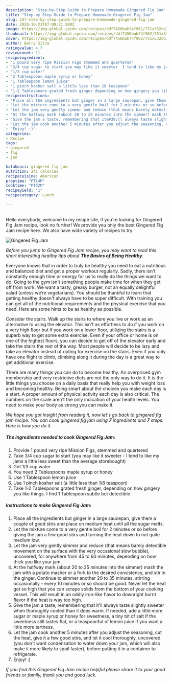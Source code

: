 ```yaml
---
description: "Step-by-Step Guide to Prepare Homemade Gingered Fig Jam"
title: "Step-by-Step Guide to Prepare Homemade Gingered Fig Jam"
slug: 247-step-by-step-guide-to-prepare-homemade-gingered-fig-jam
date: 2020-10-21T07:00:21.980Z
image: https://img-global.cpcdn.com/recipes/ddf7456bab74f962/751x532cq70/gingered-fig-jam-recipe-main-photo.jpg
thumbnail: https://img-global.cpcdn.com/recipes/ddf7456bab74f962/751x532cq70/gingered-fig-jam-recipe-main-photo.jpg
cover: https://img-global.cpcdn.com/recipes/ddf7456bab74f962/751x532cq70/gingered-fig-jam-recipe-main-photo.jpg
author: Barry Silva
ratingvalue: 4.7
reviewcount: 11
recipeingredient:
- "1 pound very ripe Mission Figs stemmed and quartered"
- "3/4 cup sugar to start you may like it sweeter  I tend to like my jams a little less sweet than the average storebought"
- "1/3 cup water"
- "2 Tablespoons maple syrup or honey"
- "1 Tablespoon lemon juice"
- "1 pinch kosher salt a little less than 18 teaspoon"
- "1-2 Tablespoons grated fresh ginger depending on how gingery you like things I find 1 Tablespoon subtle but detectible"
recipeinstructions:
- "Place all the ingredients but ginger in a large saucepan, give them a couple of good stirs and place on medium heat until all the sugar melts."
- "Let the mixture come to a very gentle boil for 2 minutes or so before giving the jam a few good stirs and turning the heat down to not quite medium low."
- "Let the jam very gently simmer and reduce (that means barely detectible movement on the surface with the very occasional slow bubble), uncovered, for anywhere from 45 to 60 minutes, depending on how thick you like your jam."
- "At the halfway mark (about 20 to 25 minutes into the simmer) mash the jam with a potato masher or a fork to the desired consistency, and stir in the ginger. Continue to simmer another 20 to 35 minutes, stirring occasionally - every 10 minutes or so should be good. Never let the heat get so high that you can scrape solids from the bottom of your cooking vessel. This will result in an oddly iron-like flavor to downright burnt flavor if the heat is way too high."
- "Give the jam a taste, remembering that it&#39;ll always taste slightly sweeter when thoroughly cooled than it does warm. If needed, add a little more sugar or maple syrup or honey for sweetness, a tiny bit of salt if the sweetness still tastes flat, or a teaspoonful of lemon juice if you want a little more tartness."
- "Let the jam cook another 5 minutes after you adjust the seasoning, cut the heat, give it a few good stirs, and let it cool thoroughly, uncovered (you don&#39;t want condensation to water down your jam, which will also make it more likely to spoil faster), before putting it in a container to refrigerate."
- "Enjoy! :)"
categories:
- Recipe
tags:
- gingered
- fig
- jam

katakunci: gingered fig jam 
nutrition: 241 calories
recipecuisine: American
preptime: "PT14M"
cooktime: "PT52M"
recipeyield: "1"
recipecategory: Lunch

---
```

<br>
Hello everybody, welcome to my recipe site, if you're looking for Gingered Fig Jam recipe, look no further! We provide you only the best Gingered Fig Jam recipe here. We also have wide variety of recipes to try.
<br>


![Gingered Fig Jam](https://img-global.cpcdn.com/recipes/ddf7456bab74f962/751x532cq70/gingered-fig-jam-recipe-main-photo.jpg)

<i>Before you jump to Gingered Fig Jam recipe, you may want to read this short interesting healthy tips about <strong>The Basics of Being Healthy</strong>.</i>

Everyone knows that in order to truly be healthy you need to eat a nutritious and balanced diet and get a proper workout regularly. Sadly, there isn't constantly enough time or energy for us to really do the things we want to do. Going to the gym isn't something people make time for when they get off from work. We want a tasty, greasy burger, not an equally delightful salad (unless we’re vegetarians). You should be thankful to learn that getting healthy doesn't always have to be super difficult. With training you can get all of the nutritional requirements and the physical exercise that you need. Here are some hints to be as healthy as possible.

Consider the stairs. Walk up the stairs to where you live or work as an alternative to using the elevator. This isn't as effortless to do if you work on a very high floor but if you work on a lower floor, utilizing the stairs is a superb way to get some extra exercise. Even if your office or home is on one of the highest floors, you can decide to get off of the elevator early and take the stairs the rest of the way. Most people will decide to be lazy and take an elevator instead of opting for exercise on the stairs. Even if you only have one flight to climb, climbing along it during the day is a great way to get additional exercise. 

There are many things you can do to become healthy. An overpriced gym membership and very restrictive diets are not the only way to do it. It is the little things you choose on a daily basis that really help you with weight loss and becoming healthy. Being smart about the choices you make each day is a start. A proper amount of physical activity each day is also critical. The numbers on the scale aren't the only indication of your health levels. You need to make your body as strong you can make it. 


<i>We hope you got insight from reading it, now let's go back to gingered fig jam recipe. You can cook gingered fig jam using <strong>7</strong> ingredients and <strong>7</strong> steps. Here is how you do it.
</i>

##### The ingredients needed to cook Gingered Fig Jam:

1. Provide 1 pound very ripe Mission Figs, stemmed and quartered
1. Take 3/4 cup sugar to start (you may like it sweeter - I tend to like my jams a little less sweet than the average storebought)
1. Get 1/3 cup water
1. You need 2 Tablespoons maple syrup or honey
1. Use 1 Tablespoon lemon juice
1. Use 1 pinch kosher salt (a little less than 1/8 teaspoon)
1. Take 1-2 Tablespoons grated fresh ginger, depending on how gingery you like things. I find 1 Tablespoon subtle but detectible


##### Instructions to make Gingered Fig Jam:

1. Place all the ingredients but ginger in a large saucepan, give them a couple of good stirs and place on medium heat until all the sugar melts.
1. Let the mixture come to a very gentle boil for 2 minutes or so before giving the jam a few good stirs and turning the heat down to not quite medium low.
1. Let the jam very gently simmer and reduce (that means barely detectible movement on the surface with the very occasional slow bubble), uncovered, for anywhere from 45 to 60 minutes, depending on how thick you like your jam.
1. At the halfway mark (about 20 to 25 minutes into the simmer) mash the jam with a potato masher or a fork to the desired consistency, and stir in the ginger. Continue to simmer another 20 to 35 minutes, stirring occasionally - every 10 minutes or so should be good. Never let the heat get so high that you can scrape solids from the bottom of your cooking vessel. This will result in an oddly iron-like flavor to downright burnt flavor if the heat is way too high.
1. Give the jam a taste, remembering that it&#39;ll always taste slightly sweeter when thoroughly cooled than it does warm. If needed, add a little more sugar or maple syrup or honey for sweetness, a tiny bit of salt if the sweetness still tastes flat, or a teaspoonful of lemon juice if you want a little more tartness.
1. Let the jam cook another 5 minutes after you adjust the seasoning, cut the heat, give it a few good stirs, and let it cool thoroughly, uncovered (you don&#39;t want condensation to water down your jam, which will also make it more likely to spoil faster), before putting it in a container to refrigerate.
1. Enjoy! :)


<i>If you find this Gingered Fig Jam recipe helpful please share it to your good friends or family, thank you and good luck.</i>
